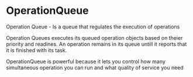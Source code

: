 # OperationQueue

Operation Queue - Is a queue that regulates the execution of operations

Operation Queues executes its queued operation objects based on theier priority and readines. An operation remains in its queue untill it reports that it
is finished with its task.

OperationQueue is powerful because it lets you control how many simultaneous operation you can run and what quality of service you need
